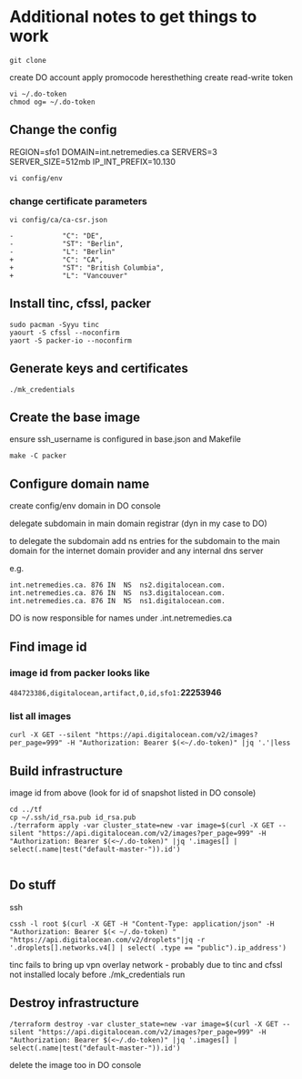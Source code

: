 # Additional notes to get things to work

```
git clone
```
create DO account
apply promocode heresthething
create read-write token
```
vi ~/.do-token
chmod og= ~/.do-token
```
## Change the config
REGION=sfo1
DOMAIN=int.netremedies.ca
SERVERS=3
SERVER_SIZE=512mb
IP_INT_PREFIX=10.130
```
vi config/env
```
### change certificate parameters
```
vi config/ca/ca-csr.json

-            "C": "DE",
-            "ST": "Berlin",
-            "L": "Berlin"
+            "C": "CA",
+            "ST": "British Columbia",
+            "L": "Vancouver"
```

## Install tinc, cfssl, packer
```
sudo pacman -Syyu tinc
yaourt -S cfssl --noconfirm
yaort -S packer-io --noconfirm
```
## Generate keys and certificates
```
./mk_credentials
```
## Create the base image
ensure ssh_username is configured in base.json and Makefile
```
make -C packer
```
## Configure domain name
create  config/env domain in DO console

delegate subdomain in main domain registrar (dyn in my case to DO)

to delegate the subdomain add ns entries for the subdomain to the main domain for the internet domain provider and any internal dns server

e.g.
```
int.netremedies.ca.	876	IN	NS	ns2.digitalocean.com.
int.netremedies.ca.	876	IN	NS	ns3.digitalocean.com.
int.netremedies.ca.	876	IN	NS	ns1.digitalocean.com.
```
DO is now responsible for names under .int.netremedies.ca
## Find image id
### image id from packer looks like

`484723386,digitalocean,artifact,0,id,sfo1:`**22253946**

### list all images
```
curl -X GET --silent "https://api.digitalocean.com/v2/images?per_page=999" -H "Authorization: Bearer $(<~/.do-token)" |jq '.'|less
```
## Build infrastructure
image id from above (look for id of snapshot listed in DO console)
```
cd ../tf
cp ~/.ssh/id_rsa.pub id_rsa.pub
./terraform apply -var cluster_state=new -var image=$(curl -X GET --silent "https://api.digitalocean.com/v2/images?per_page=999" -H "Authorization: Bearer $(<~/.do-token)" |jq '.images[] | select(.name|test("default-master-")).id')


```
## Do stuff

ssh
```
cssh -l root $(curl -X GET -H "Content-Type: application/json" -H "Authorization: Bearer $(< ~/.do-token) " "https://api.digitalocean.com/v2/droplets"|jq -r '.droplets[].networks.v4[] | select( .type == "public").ip_address')
```
tinc fails to bring up vpn overlay network - probably due to tinc and cfssl not installed localy before ./mk_credentials run

## Destroy infrastructure
```
/terraform destroy -var cluster_state=new -var image=$(curl -X GET --silent "https://api.digitalocean.com/v2/images?per_page=999" -H "Authorization: Bearer $(<~/.do-token)" |jq '.images[] | select(.name|test("default-master-")).id')
```
delete the image too in DO console

